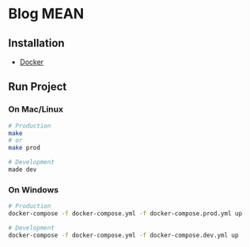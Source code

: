 # Blog MEAN

## Installation

- [Docker](https://www.docker.com/get-started)

## Run Project

### On Mac/Linux

```bash
# Production
make
# or
make prod

# Development
made dev
```

### On Windows

```bash
# Production
docker-compose -f docker-compose.yml -f docker-compose.prod.yml up

# Development
docker-compose -f docker-compose.yml -f docker-compose.dev.yml up
```

